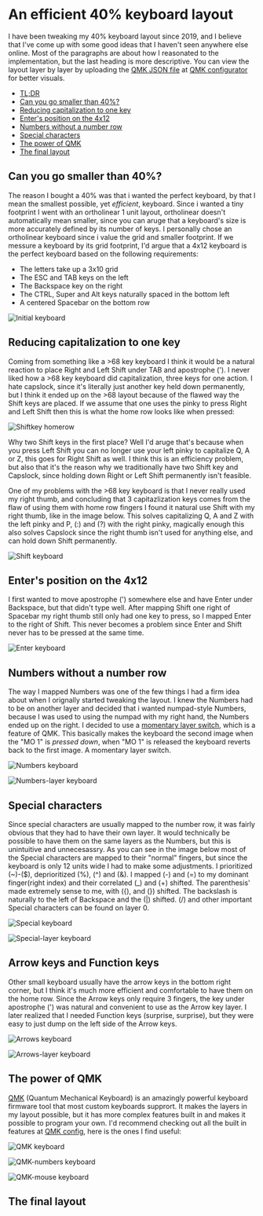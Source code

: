 # An efficient 40% keyboard layout
I have been tweaking my 40% keyboard layout since 2019, and I believe that I've come up with some good ideas that I haven't seen anywhere else online. Most of the paragraphs are about how I reasonated to the implementation, but the last heading is more descriptive. You can view the layout layer by layer by uploading the [QMK JSON file](https://github.com/EdvardSire/keyboard/blob/master/niu_mini_layout_planck_mit_mine_clean.json) at [QMK configurator](https://config.qmk.fm/#/) for better visuals.

* [TL;DR](https://github.com/EdvardSire/keyboard#the-final-layout)
* [Can you go smaller than 40%?](https://github.com/EdvardSire/keyboard#can-you-go-smaller-than-40)
* [Reducing capitalization to one key](https://github.com/EdvardSire/keyboard#reducing-capitalization-to-one-key)
* [Enter's position on the 4x12](https://github.com/EdvardSire/keyboard#enters-position-on-the-4x12)
* [Numbers without a number row](https://github.com/EdvardSire/keyboard#numbers-without-a-number-row)
* [Special characters](https://github.com/EdvardSire/keyboard#special-characters)
* [The power of QMK](https://github.com/EdvardSire/keyboard#the-power-of-qmk)
* [The final layout](https://github.com/EdvardSire/keyboard#the-final-layout)


## Can you go smaller than 40%?
The reason I bought a 40% was that i wanted the perfect keyboard, by that I mean the smallest possible, yet *efficient*, keyboard. Since i wanted a tiny footprint I went with an ortholinear 1 unit layout, ortholinear doesn't automatically mean smaller, since you can aruge that a keyboard's size is more accurately defined by its number of keys. I personally chose an ortholinear keyboard since i value the grid and smaller footprint. If we messure a keyboard by its grid footprint, I'd argue that a 4x12 keyboard is the perfect keyboard based on the following requirements:

* The letters take up a 3x10 grid
* The ESC and TAB keys on the left
* The Backspace key on the right
* The CTRL, Super and Alt keys naturally spaced in the bottom left
* A centered Spacebar on the bottom row

![Initial keyboard](/images/keyboard-layout-initial.png)


## Reducing capitalization to one key
Coming from something like a >68 key keyboard I think it would be a natural reaction to place Right and Left Shift under TAB and apostrophe ('). I never liked how a >68 key keyboard did capitalization, three keys for one action. I hate capslock, since it's literally just another key held down permanently, but I think it ended up on the >68 layout because of the flawed way the Shift keys are placed. If we assume that one uses the pinky to press Right and Left Shift then this is what the home row looks like when pressed:

![Shiftkey homerow](/images/keyboard-layout-shiftkey-homerow.png)

Why two Shift keys in the first place? Well I'd aruge that's because when you press Left Shift you can no longer use your left pinky to capitalize Q, A or Z, this goes for Right Shift as well. I think this is an efficiency problem, but also that it's the reason why we traditionally have two Shift key and Capslock, since holding down Right or Left Shift permanently isn't feasible.

One of my problems with the >68 key keyboard is that I never really used my right thumb, and concluding that 3 capitazlization keys comes from the flaw of using them with home row fingers I found it natural use Shift with my right thumb, like in the image below. This solves capitalizing Q, A and Z with the left pinky and P, (:) and (?) with the right pinky, magically enough this also solves Capslock since the right thumb isn't used for anything else, and can hold down Shift permanently.

![Shift keyboard](/images/keyboard-layout-shift.png)


## Enter's position on the 4x12
I first wanted to move apostrophe (') somewhere else and have Enter under Backspace, but that didn't type well. After mapping Shift one right of Spacebar my right thumb still only had one key to press, so I mapped Enter to the right of Shift. This never becomes a problem since Enter and Shift never has to be pressed at the same time.

![Enter keyboard](/images/keyboard-layout-enter.png)


## Numbers without a number row
The way I mapped Numbers was one of the few things I had a firm idea about when I orignally started tweaking the layout. I knew the Numbers had to be on another layer and decided that i wanted numpad-style Numbers, because I was used to using the numpad with my right hand, the Numbers ended up on the right. I decided to use a [momentary layer switch](https://docs.qmk.fm/#/keycodes?id=layer-switching), which is a feature of QMK. This basically makes the keyboard the second image when the "MO 1" is *pressed down*, when "MO 1" is released the keyboard reverts back to the first image. A momentary layer switch.

![Numbers keyboard](/images/keyboard-layout-numbers-initial.png)

![Numbers-layer keyboard](/images/keyboard-layout-numbers-layer.png)


## Special characters
Since special characters are usually mapped to the number row, it was fairly obvious that they had to have their own layer. It would technically be possible to have them on the same layers as the Numbers, but this is unintuitive and unnecesassry. As you can see in the image below most of the Special characters are mapped to their "normal" fingers, but since the keyboard is only 12 units wide I had to make some adjustments. I prioritized (~)-($), deprioritized (%), (^) and (&). I mapped (-) and (=) to my dominant finger(right index) and their correlated (_) and (+) shifted. The parenthesis' made extremely sense to me, with ({), and (}) shifted. The backslash is naturally to the left of Backspace and the (|) shifted. (/) and other important Special characters can be found on layer 0.

![Special keyboard](/images/keyboard-layout-special-initial.png)

![Special-layer keyboard](/images/keyboard-layout-special-layer.png)


## Arrow keys and Function keys
Other small keyboard usually have the arrow keys in the bottom right corner, but I think it's much more efficient and comfortable to have them on the home row. Since the Arrow keys only require 3 fingers, the key under apostrophe (') was natural and convenient to use as the Arrow key layer. I later realized that I needed Function keys (surprise, surprise), but they were easy to just dump on the left side of the Arrow keys.

![Arrows keyboard](/images/keyboard-layout-arrows-initial.png)

![Arrows-layer keyboard](/images/keyboard-layout-arrows-layer.png)


## The power of QMK
[QMK](https://qmk.fm) (Quantum Mechanical Keyboard) is an amazingly powerful keyboard firmware tool that most custom keyboards supprort. It makes the layers in my layout possible, but it has more complex features built in and makes it possible to program your own. I'd recommend checking out all the built in features at [QMK config](https://config.qmk.fm), here is the ones I find useful:

![QMK keyboard](/images/keyboard-layout-qmk.png)

![QMK-numbers keyboard](/images/keyboard-layout-numbers-qmk.png)

![QMK-mouse keyboard](/images/keyboard-layout-mouse.png)

## The final layout
